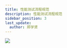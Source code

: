 ```yaml
---
title: 性能测试流程规范
description: 性能测试流程规范
sidebar_position: 3
last_update:
  author: 郑学贤
---
```


![](@site/static/img/test_img/2022-08-08-10-18-55.png)
